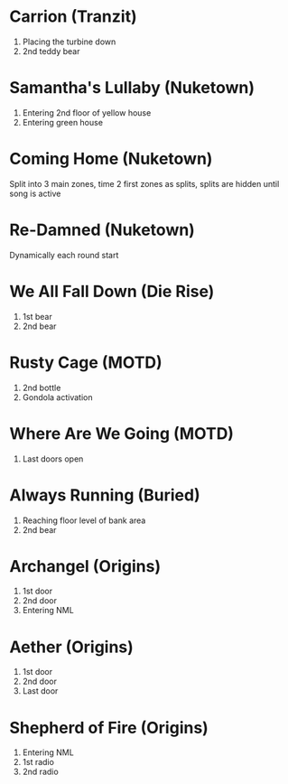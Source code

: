 # Carrion (Tranzit)
1. Placing the turbine down
2. 2nd teddy bear

# Samantha's Lullaby (Nuketown)
1. Entering 2nd floor of yellow house
2. Entering green house

# Coming Home (Nuketown)
Split into 3 main zones, time 2 first zones as splits, splits are hidden until song is active

# Re-Damned (Nuketown)
Dynamically each round start

# We All Fall Down (Die Rise)
1. 1st bear
2. 2nd bear

# Rusty Cage (MOTD)
1. 2nd bottle
2. Gondola activation

# Where Are We Going (MOTD)
1. Last doors open

# Always Running (Buried)
1. Reaching floor level of bank area
2. 2nd bear

# Archangel (Origins)
1. 1st door
2. 2nd door
3. Entering NML

# Aether (Origins)
1. 1st door
2. 2nd door
3. Last door

# Shepherd of Fire (Origins)
1. Entering NML
2. 1st radio
3. 2nd radio

